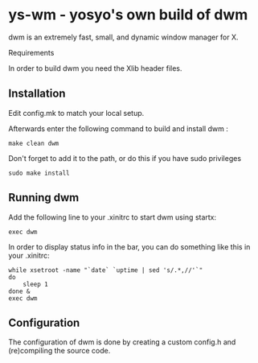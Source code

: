 # ys-wm - yosyo's own build of dwm

dwm is an extremely fast, small, and dynamic window manager for X.

Requirements

In order to build dwm you need the Xlib header files.

## Installation

Edit config.mk to match your local setup.

Afterwards enter the following command to build and install dwm :

    make clean dwm

Don't forget to add it to the path, or do this if you have sudo privileges

    sudo make install


## Running dwm

Add the following line to your .xinitrc to start dwm using startx:

    exec dwm

In order to display status info in the bar, you can do something
like this in your .xinitrc:

    while xsetroot -name "`date` `uptime | sed 's/.*,//'`"
    do
    	sleep 1
    done &
    exec dwm


## Configuration

The configuration of dwm is done by creating a custom config.h
and (re)compiling the source code.
